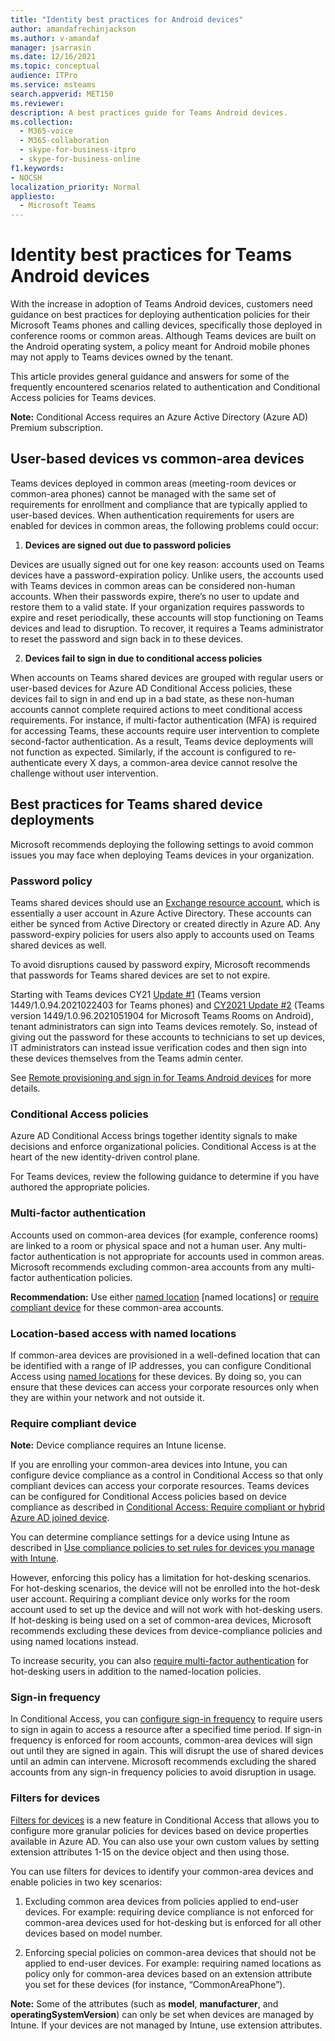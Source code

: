 ```yaml
---
title: "Identity best practices for Android devices"
author: amandafrechinjackson
ms.author: v-amandaf
manager: jsarrasin
ms.date: 12/16/2021
ms.topic: conceptual
audience: ITPro
ms.service: msteams
search.appverid: MET150 
ms.reviewer: 
description: A best practices guide for Teams Android devices.
ms.collection: 
  - M365-voice
  - M365-collaboration
  - skype-for-business-itpro
  - skype-for-business-online
f1.keywords:
- NOCSH
localization_priority: Normal
appliesto: 
  - Microsoft Teams
---
```


# Identity best practices for Teams Android devices

With the increase in adoption of Teams Android devices, customers need guidance on best practices for deploying authentication policies for their Microsoft Teams phones and calling devices, specifically those deployed in conference rooms or common areas. Although Teams devices are built on the Android operating system, a policy meant for Android mobile phones may not apply to Teams devices owned by the tenant.

This article provides general guidance and answers for some of the frequently encountered scenarios related to authentication and Conditional Access policies for Teams devices.

**Note:** Conditional Access requires an Azure Active Directory (Azure AD) Premium subscription.

## User-based devices vs common-area devices

Teams devices deployed in common areas (meeting-room devices or common-area phones) cannot be managed with the same set of requirements for enrollment and compliance that are typically applied to user-based devices. When authentication requirements for users are enabled for devices in common areas, the following problems could occur:

1.  **Devices are signed out due to password policies**

Devices are usually signed out for one key reason: accounts used on Teams devices have a password-expiration policy. Unlike users, the accounts used with Teams devices in common areas can be considered non-human accounts. When their passwords expire, there’s no user to update and restore them to a valid state. If your organization requires passwords to expire and reset periodically, these accounts will stop functioning on Teams devices and lead to disruption. To recover, it requires a Teams administrator to reset the password and sign back in to these devices.

2.  **Devices fail to sign in due to conditional access policies**

When accounts on Teams shared devices are grouped with regular users or user-based devices for Azure AD Conditional Access policies, these devices fail to sign in and end up in a bad state, as these non-human accounts cannot complete required actions to meet conditional access requirements. For instance, if multi-factor authentication (MFA) is required for accessing Teams, these accounts require user intervention to complete second-factor authentication. As a result, Teams device deployments will not function as expected. Similarly, if the account is configured to re-authenticate every X days, a common-area device cannot resolve the challenge without user intervention.

## Best practices for Teams shared device deployments 

Microsoft recommends deploying the following settings to avoid common issues you may face when deploying Teams devices in your organization.

### **Password policy** 

Teams shared devices should use an [Exchange resource account](/exchange/recipients-in-exchange-online/manage-resource-mailboxes), which is essentially a user account in Azure Active Directory. These accounts can either be synced from Active Directory or created directly in Azure AD. Any password-expiry policies for users also apply to accounts used on Teams shared devices as well.

To avoid disruptions caused by password expiry, Microsoft recommends that passwords for Teams shared devices are set to not expire.

Starting with Teams devices CY21 [Update #1](https://support.microsoft.com/office/what-s-new-in-microsoft-teams-devices-eabf4d81-acdd-4b23-afa1-9ee47bb7c5e2#ID0EBD=Desk_phones) (Teams version 1449/1.0.94.2021022403 for Teams phones) and [CY2021 Update #2](https://support.microsoft.com/office/what-s-new-in-microsoft-teams-devices-eabf4d81-acdd-4b23-afa1-9ee47bb7c5e2#ID0EBD=Teams_Rooms_on_Android) (Teams version 1449/1.0.96.2021051904 for Microsoft Teams Rooms on Android), tenant administrators can sign into Teams devices remotely. So, instead of giving out the password for these accounts to technicians to set up devices, IT administrators can instead issue verification codes and then sign into these devices themselves from the Teams admin center.

See [Remote provisioning and sign in for Teams Android devices](/MicrosoftTeams/devices/remote-provision-remote-login) for more details. 

### **Conditional Access policies** 

Azure AD Conditional Access brings together identity signals to make decisions and enforce organizational policies. Conditional Access is at the heart of the new identity-driven control plane.

For Teams devices, review the following guidance to determine if you have authored the appropriate policies.

### Multi-factor authentication 

Accounts used on common-area devices (for example, conference rooms) are linked to a room or physical space and not a human user. Any multi-factor authentication is not appropriate for accounts used in common areas. Microsoft recommends excluding common-area accounts from any multi-factor authentication policies.

**Recommendation:** Use either [named location](/azure/active-directory/conditional-access/location-condition) [named locations] or [require compliant device](/azure/active-directory/conditional-access/howto-conditional-access-policy-compliant-device) for these common-area accounts.

### Location-based access with named locations

If common-area devices are provisioned in a well-defined location that can be identified with a range of IP addresses, you can configure Conditional Access using [named locations](/azure/active-directory/conditional-access/location-condition) for these devices. By doing so, you can ensure that these devices can access your corporate resources only when they are within your network and not outside it.

### Require compliant device

**Note:** Device compliance requires an Intune license.

If you are enrolling your common-area devices into Intune, you can configure device compliance as a control in Conditional Access so that only compliant devices can access your corporate resources. Teams devices can be configured for Conditional Access policies based on device compliance as described in [Conditional Access: Require compliant or hybrid Azure AD joined device](/azure/active-directory/conditional-access/howto-conditional-access-policy-compliant-device).

You can determine compliance settings for a device using Intune as described in [Use compliance policies to set rules for devices you manage with Intune](/intune/protect/device-compliance-get-started).

However, enforcing this policy has a limitation for hot-desking scenarios. For hot-desking scenarios, the device will not be enrolled into the hot-desk user account. Requiring a compliant device only works for the room account used to set up the device and will not work with hot-desking users. If hot-desking is being used on a set of common-area devices, Microsoft recommends excluding these devices from device-compliance policies and using named locations instead.

To increase security, you can also [require multi-factor authentication](/azure/active-directory/authentication/tutorial-enable-azure-mfa) for hot-desking users in addition to the named-location policies.

### Sign-in frequency

In Conditional Access, you can [configure sign-in frequency](/azure/active-directory/conditional-access/howto-conditional-access-session-lifetime#user-sign-in-frequency) to require users to sign in again to access a resource after a specified time period. If sign-in frequency is enforced for room accounts, common-area devices will sign out until they are signed in again. This will disrupt the use of shared devices until an admin can intervene. Microsoft recommends excluding the shared accounts from any sign-in frequency policies to avoid disruption in usage.

### Filters for devices

[Filters for devices](/azure/active-directory/conditional-access/concept-condition-filters-for-devices) is a new feature in Conditional Access that allows you to configure more granular policies for devices based on device properties available in Azure AD. You can also use your own custom values by setting extension attributes 1-15 on the device object and then using those.

You can use filters for devices to identify your common-area devices and enable policies in two key scenarios:

1.  Excluding common area devices from policies applied to end-user devices. For example: requiring device compliance is not enforced for common-area devices used for hot-desking but is enforced for all other devices based on model number.

2.  Enforcing special policies on common-area devices that should not be applied to end-user devices. For example: requiring named locations as policy only for common-area devices based on an extension attribute you set for these devices (for instance, “CommonAreaPhone”).

**Note:** Some of the attributes (such as **model**, **manufacturer**, and **operatingSystemVersion**) can only be set when devices are managed by Intune. If your devices are not managed by Intune, use extension attributes.